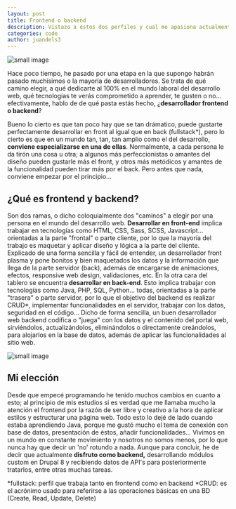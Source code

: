 ```yaml
---
layout: post
title: Frontend o backend
description: Vistazo a estos dos perfiles y cual me apasiona actualmente
categories: code
author: juandels3
---
```


![small image]({{site.baseurl}}/images/frontback2.png)

Hace poco tiempo, he pasado por una etapa en la que supongo habrán pasado muchísimos o la mayoría de desarrolladores. Se trata de qué camino elegir, a qué dedicarte al 100% en el mundo laboral del desarrollo web, qué tecnologías te verás comprometido a aprender, te gusten o no... efectivamente, hablo de de qué pasta estás hecho, ¿**desarrollador frontend o backend**?

Bueno lo cierto es que tan poco hay que se tan drámatico, puede gustarte perfectamente desarrollar en front al igual que en back (fullstack*), pero lo cierto es que en un mundo tan, tan, tan amplio como el del desarrollo, **conviene especializarse en una de ellas**. Normalmente, a cada persona le da tirón una cosa u otra; a algunos más perfeccionistas o amantes del diseño pueden gustarle más el front, y otros más metódicos y amantes de la funcionalidad pueden tirar más por el back. Pero antes que nada, conviene empezar por el principio...

## ¿Qué es frontend y backend?
Son dos ramas, o dicho coloquialmente dos "caminos" a elegir por una persona en el mundo del desarrollo web. **Desarrollar en front-end** implica trabajar en tecnologías como HTML, CSS, Sass, SCSS, Javascript... orientadas a la parte "frontal" o parte cliente, por lo que la mayoría del trabajo es maquetar y aplicar diseño y lógica a la parte del cliente. Explicado de una forma sencilla y fácil de entender, un desarrollador front plasma y pone bonitos y bien maquetados los datos y la información que llega de la parte servidor (back), además de encargarse de animaciones, efectos, responsive web design, validaciones, etc.
En la otra cara del tablero se encuentra **desarrollar en back-end**. Esto implica trabajar con tecnologías como Java, PHP, SQL, Python... todas, orientadas a la parte "trasera" o parte servidor, por lo que el objetivo del backend es realizar CRUD*, implementar funcionalidades en el servidor, trabajar con los datos, seguridad en el código... Dicho de forma sencilla, un buen desarrollador web backend codifica o "juega" con los datos y el contenido del portal web, sirviéndolos, actualizándolos, eliminándolos o directamente creándolos, para alojarlos en la base de datos, además de aplicar las funcionalidades al sitio web.

![small image]({{site.baseurl}}/images/frontback1.png)

## Mi elección
Desde que empecé programando he tenido muchos cambios en cuanto a esto; al principio de mis estudios si es verdad que me llamaba mucho la atención el frontend por la razón de ser libre y creativo a la hora de aplicar estilos y estructurar una página web. Todo esto lo dejé de lado cuando estaba aprendiendo Java, porque me gustó mucho el tema de conexión con base de datos, presentación de éstos, añadir funcionalidades... 
Vivimos en un mundo en constante movimiento y nosotros no somos menos, por lo que nunca hay que decir un 'no' rotundo a nada. Aunque para concluir, he de decir que actualmente **disfruto como backend,** desarrollando módulos custom en Drupal 8 y recibiendo datos de API's para posteriormente tratarlos, entre otras muchas tareas.

*fullstack: perfil que trabaja tanto en frontend como en backend
*CRUD: es el acrónimo usado para referirse a las operaciones básicas en una BD (Create, Read, Update, Delete)